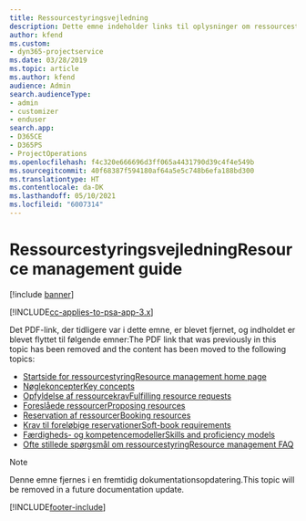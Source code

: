 ```yaml
---
title: Ressourcestyringsvejledning
description: Dette emne indeholder links til oplysninger om ressourcestyring i Project Service Automation.
author: kfend
ms.custom:
- dyn365-projectservice
ms.date: 03/28/2019
ms.topic: article
ms.author: kfend
audience: Admin
search.audienceType:
- admin
- customizer
- enduser
search.app:
- D365CE
- D365PS
- ProjectOperations
ms.openlocfilehash: f4c320e666696d3ff065a4431790d39c4f4e549b
ms.sourcegitcommit: 40f68387f594180af64a5e5c748b6efa188bd300
ms.translationtype: HT
ms.contentlocale: da-DK
ms.lasthandoff: 05/10/2021
ms.locfileid: "6007314"
---
```

# <a name="resource-management-guide"></a><span data-ttu-id="d9904-103">Ressourcestyringsvejledning</span><span class="sxs-lookup"><span data-stu-id="d9904-103">Resource management guide</span></span>

[!include [banner](../../includes/psa-now-project-operations.md)]

[!INCLUDE[cc-applies-to-psa-app-3.x](../../includes/cc-applies-to-psa-app-3x.md)]

<span data-ttu-id="d9904-104">Det PDF-link, der tidligere var i dette emne, er blevet fjernet, og indholdet er blevet flyttet til følgende emner:</span><span class="sxs-lookup"><span data-stu-id="d9904-104">The PDF link that was previously in this topic has been removed and the content has been moved to the following topics:</span></span>

- [<span data-ttu-id="d9904-105">Startside for ressourcestyring</span><span class="sxs-lookup"><span data-stu-id="d9904-105">Resource management home page</span></span>](../resource-management-home-page.md)
- [<span data-ttu-id="d9904-106">Nøglekoncepter</span><span class="sxs-lookup"><span data-stu-id="d9904-106">Key concepts</span></span>](../reports-key-concepts.md)
- [<span data-ttu-id="d9904-107">Opfyldelse af ressourcekrav</span><span class="sxs-lookup"><span data-stu-id="d9904-107">Fulfilling resource requests</span></span>](../resource-management-fulfill-requests.md)
- [<span data-ttu-id="d9904-108">Foreslåede ressourcer</span><span class="sxs-lookup"><span data-stu-id="d9904-108">Proposing resources</span></span>](../resource-management-propose-resources.md)
- [<span data-ttu-id="d9904-109">Reservation af ressourcer</span><span class="sxs-lookup"><span data-stu-id="d9904-109">Booking resources</span></span>](../resource-management-book-resources-scheduleboard.md)
- [<span data-ttu-id="d9904-110">Krav til foreløbige reservationer</span><span class="sxs-lookup"><span data-stu-id="d9904-110">Soft-book requirements</span></span>](../resource-management-softbook-requirements.md)
- [<span data-ttu-id="d9904-111">Færdigheds- og kompetencemodeller</span><span class="sxs-lookup"><span data-stu-id="d9904-111">Skills and proficiency models</span></span>](../resource-management-skills-proficiency.md)
- [<span data-ttu-id="d9904-112">Ofte stillede spørgsmål om ressourcestyring</span><span class="sxs-lookup"><span data-stu-id="d9904-112">Resource management FAQ</span></span>](../resource-management-faq.md)

> [!NOTE]
> <span data-ttu-id="d9904-113">Denne emne fjernes i en fremtidig dokumentationsopdatering.</span><span class="sxs-lookup"><span data-stu-id="d9904-113">This topic will be removed in a future documentation update.</span></span> 


[!INCLUDE[footer-include](../../includes/footer-banner.md)]